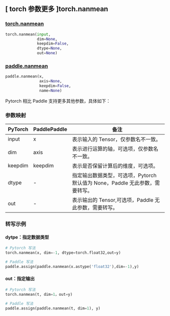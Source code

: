 ## [ torch 参数更多 ]torch.nanmean

### [torch.nanmean](https://pytorch.org/docs/stable/generated/torch.nanmean.html?highlight=nanmean#torch.nanmean)

```python
torch.nanmean(input,
              dim=None,
              keepdim=False,
              dtype=None,
              out=None)
```

### [paddle.nanmean](https://www.paddlepaddle.org.cn/documentation/docs/zh/api/paddle/nanmean_cn.html)

```python
paddle.nanmean(x,
               axis=None,
               keepdim=False,
               name=None)
```

Pytorch 相比 Paddle 支持更多其他参数，具体如下：
### 参数映射
| PyTorch       | PaddlePaddle | 备注                                                   |
| ------------- | ------------ | ------------------------------------------------------ |
| input          | x         | 表示输入的 Tensor，仅参数名不一致。                                     |
| dim        | axis      | 表示进行运算的轴，可选项，仅参数名不一致。                |
| keepdim   | keepdim   | 表示是否保留计算后的维度，可选项。                    |
| dtype | - | 指定输出数据类型，可选项，Pytorch 默认值为 None，Paddle 无此参数，需要转写。 |
| out       | -        | 表示输出的 Tensor,可选项，Paddle 无此参数，需要转写。 |

### 转写示例

#### dytpe：指定数据类型

```python
# Pytorch 写法
torch.nanmean(x, dim=-1, dtype=torch.float32,out=y)

# Paddle 写法
paddle.assign(paddle.nanmean(x.astype('float32'),dim=-1),y)
```

#### out：指定输出

```python
# Pytorch 写法
torch.nanmean(t, dim=1，out=y)

# Paddle 写法
paddle.assign(paddle.nanmean(t, dim=1), y)
```
